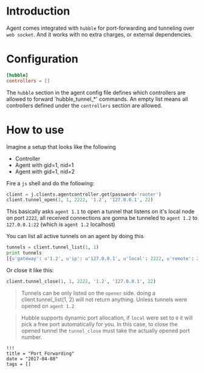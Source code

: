 # Introduction

Agent comes integrated with `hubble` for port-forwarding and tunneling over `web socket`. And it works with no extra charges, or external dependencies.

# Configuration

```toml
[hubble]
controllers = []
```

The `hubble` section in the agent config file defines which controllers are allowed to forward 'hubble_tunnel_*' commands. An empty list means all controllers defined under the `controllers` section are allowed.

# How to use

Imagine a setup that looks like the following

- Controller
- Agent with gid=1, nid=1
- Agent with gid=1, nid=2

Fire a `js` shell and do the following:

```python
client = j.clients.agentcontroller.get(password='rooter')
client.tunnel_open(1, 1, 2222, '1.2', '127.0.0.1', 22)
```

This basically asks `agent 1.1` to open a tunnel that listens on it's local node on port `2222`, all received connections are gonna be tunneled to `agent 1.2` to `127.0.0.1:22` (which is `agent 1.2` localhost)

You can list all active tunnels on an agent by doing this

```python
tunnels = client.tunnel_list(1, 1)
print tunnels
[{u'gateway': u'1.2', u'ip': u'127.0.0.1', u'local': 2222, u'remote': 22}]
```

Or close it like this:

```python
client.tunnel_close(1, 1, 2222, '1.2', '127.0.0.1', 22)
```

> Tunnels can be only listed on the `opener` side. doing a client.tunnel_list(1, 2) will not return anything. Unless tunnels were opened on `agent 1.2`

> Hubble supports dynamic port allocation, if `local` were set to `0` it will pick a free port automatically for you. In this case, to close the opened tunnel the `tunnel_close` must take the actually opened port number.

```
!!!
title = "Port Forwarding"
date = "2017-04-08"
tags = []
```
